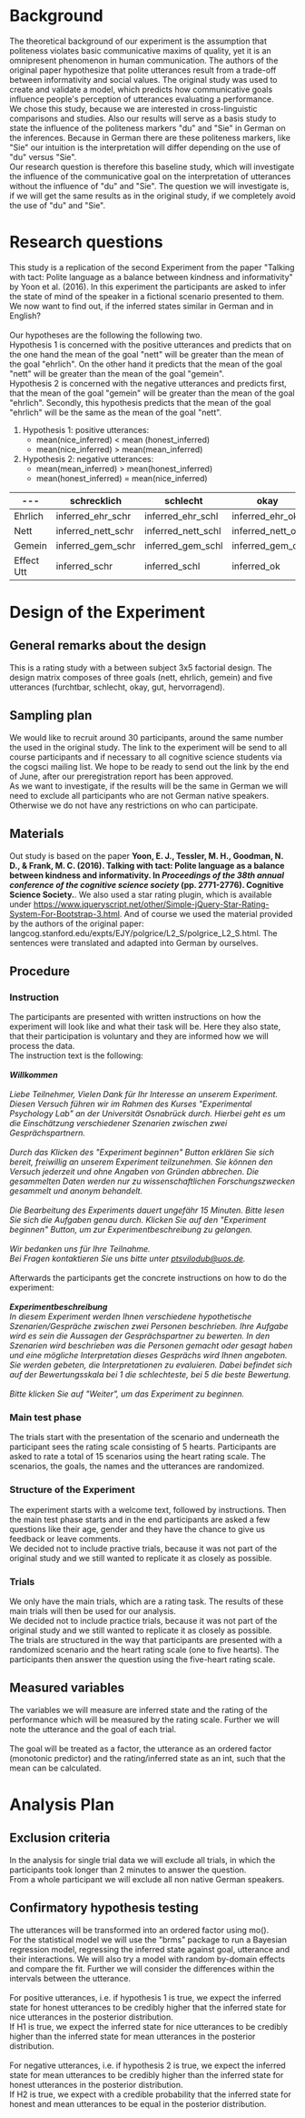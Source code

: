 # Background

The theoretical background of our experiment is the assumption that politeness violates basic communicative maxims of quality, yet it is an omnipresent phenomenon in human communication. The authors of the original paper hypothesize that polite utterances result from a trade-off between informativity and social values. The original study was used to create and validate a model, which predicts how communicative goals influence people's perception of utterances evaluating a performance.
<br>
We chose this study, because we are interested in cross-linguistic comparisons and studies. Also our results will serve as a basis study to state the influence of the politeness markers "du" and "Sie" in German on the inferences. Because in German there are these politeness markers, like "Sie" our intuition is the interpretation will differ depending on the use of "du" versus "Sie".
<br>
Our research question is therefore this baseline study, which will investigate the influence of the communicative goal on the interpretation of utterances without the influence of "du" and "Sie". The question we will investigate is, if we will get the same results as in the original study, if we completely avoid the use of "du" and "Sie".

# Research questions

This study is a replication of the second Experiment from the paper "Talking with tact: Polite language as a balance between kindness and informativity" by Yoon et al. (2016). In this experiment the participants are asked to infer the state of mind of the speaker in a fictional scenario presented to them. We now want to find out, if the inferred states similar in German and in English?
<br>
<br>
Our hypotheses are the following the following two.
<br>
Hypothesis 1 is concerned with the positive utterances and predicts that on the one hand the mean of the goal "nett" will be greater than the mean of the goal "ehrlich". On the other hand it predicts that the mean of the goal "nett" will be greater than the mean of the goal "gemein".
<br>
Hypothesis 2 is concerned with the negative utterances and predicts first, that the mean of the goal "gemein" will be greater than the mean of the goal "ehrlich". Secondly, this hypothesis predicts that the mean of the goal "ehrlich" will be the same as the mean of the goal "nett".
<br>
1. Hypothesis 1: positive utterances:
    - mean(nice_inferred) < mean (honest_inferred)
    - mean(nice_inferred) > mean(mean_inferred)
2. Hypothesis 2: negative utterances:
    - mean(mean_inferred) > mean(honest_inferred)
    - mean(honest_inferred) = mean(nice_inferred)

---|schrecklich|schlecht|okay|gut|hervorragend|Effect Goal
---|----------|------|------|---|-----|---
Ehrlich|inferred_ehr_schr|inferred_ehr_schl|inferred_ehr_ok|inferred_ehr_gut|inferred_ehr_herv|inferred_ehr
Nett|inferred_nett_schr|inferred_nett_schl|inferred_nett_ok|inferred_nett_gut|inferred_nett_herv|inferred_nett
Gemein|inferred_gem_schr|inferred_gem_schl|inferred_gem_ok|inferred_gem_gut|inferred_gem_herv|inferred_gem
Effect Utt|inferred_schr|inferred_schl|inferred_ok|inferred_gut|inferred_herv

# Design of the Experiment

## General remarks about the design
This is a rating study with a between subject 3x5 factorial design. The design matrix composes of three goals (nett, ehrlich, gemein) and five utterances (furchtbar, schlecht, okay, gut, hervorragend).

## Sampling plan

We would like to recruit around 30 participants, around the same number the used in the original study. The link to the experiment will be send to all course participants and if necessary to all cognitive science students via the cogsci mailing list. We hope to be ready to send out the link by the end of June, after our preregistration report has been approved.
<br>
As we want to investigate, if the results will be the same in German we will need to exclude all participants who are not German native speakers. Otherwise we do not have any restrictions on who can participate.

## Materials

Out study is based on the paper **Yoon, E. J., Tessler, M. H., Goodman, N. D., & Frank, M. C. (2016). Talking with tact: Polite language as a balance between kindness and informativity. In _Proceedings of the 38th annual conference of the cognitive science society_ (pp. 2771-2776). Cognitive Science Society.**. We also used a star rating plugin, which is available under https://www.jqueryscript.net/other/Simple-jQuery-Star-Rating-System-For-Bootstrap-3.html. And of course we used the material provided by the authors of the original paper: langcog.stanford.edu/expts/EJY/polgrice/L2_S/polgrice_L2_S.html. The sentences were translated and adapted into German by ourselves.

## Procedure

### Instruction
The participants are presented with written instructions on how the experiment will look like and what their task will be. Here they also state, that their participation is voluntary and they are informed how we will process the data.
<br>
The instruction text is the following:
<br>
<br>
_**Willkommen**
<br>
<br>
Liebe Teilnehmer,
Vielen Dank für Ihr Interesse an unserem Experiment. Diesen Versuch führen wir im Rahmen des Kurses "Experimental Psychology Lab" an der Universität Osnabrück durch. Hierbei geht es um die Einschätzung verschiedener Szenarien zwischen zwei Gesprächspartnern.
<br>
<br>
Durch das Klicken des "Experiment beginnen" Button erklären Sie sich bereit, freiwillig an unserem Experiment teilzunehmen. Sie können den Versuch jederzeit und ohne Angaben von Gründen abbrechen. Die gesammelten Daten werden nur zu wissenschaftlichen Forschungszwecken gesammelt und anonym behandelt.
<br>
<br>
Die Bearbeitung des Experiments dauert ungefähr 15 Minuten. Bitte lesen Sie sich die Aufgaben genau durch. Klicken Sie auf den "Experiment beginnen" Button, um zur Experimentbeschreibung zu gelangen.
<br>
<br>
Wir bedanken uns für Ihre Teilnahme.
<br>
Bei Fragen kontaktieren Sie uns bitte unter ptsvilodub@uos.de._
<br>
<br>
Afterwards the participants get the concrete instructions on how to do the experiment:
<br>
<br>
_**Experimentbeschreibung**
<br>
In diesem Experiment werden Ihnen verschiedene hypothetische Szenarien/Gespräche zwischen zwei Personen beschrieben. Ihre Aufgabe wird es sein die Aussagen der Gesprächspartner zu bewerten. In den Szenarien wird beschrieben was die Personen gemacht oder gesagt haben und eine mögliche Interpretation dieses Gesprächs wird Ihnen angeboten. Sie werden gebeten, die Interpretationen zu evaluieren. Dabei befindet sich auf der Bewertungsskala bei 1 die schlechteste, bei 5 die beste Bewertung.
<br>
<br>
Bitte klicken Sie auf "Weiter", um das Experiment zu beginnen._

### Main test phase

The trials start with the presentation of the scenario and underneath the participant sees the rating scale consisting of 5 hearts. Participants are asked to rate a total of 15 scenarios using the heart rating scale. The scenarios, the goals, the names and the utterances are randomized.

### Structure of the Experiment
The experiment starts with a welcome text, followed by instructions. Then the main test phase starts and in the end participants are asked a few questions like their age, gender and they have the chance to give us feedback or leave comments.
<br>
We decided not to include practive trials, because it was not part of the original study and we still wanted to replicate it as closely as possible.

### Trials
We only have the main trials, which are a rating task. The results of these main trials will then be used for our analysis.
<br>
We decided not to include practice trials, because it was not part of the original study and we still wanted to replicate it as closely as possible.
<br>
The trials are structured in the way that participants are presented with a randomized scenario and the heart rating scale (one to five hearts). The participants then answer the question using the five-heart rating scale.

## Measured variables

The variables we will measure are inferred state and the rating of the performance which will be measured by the rating scale. Further we will note the utterance and the goal of each trial.
<br>
<br>
The goal will be treated as a factor, the utterance as an ordered factor (monotonic predictor) and the rating/inferred state as an int, such that the mean can be calculated.

# Analysis Plan

## Exclusion criteria

In the analysis for single trial data we will exclude all trials, in which the participants took longer than 2 minutes to answer the question.
<br>
From a whole participant we will exclude all non native German speakers.

## Confirmatory hypothesis testing

The utterances will be transformed into an ordered factor using mo().
<br>
For the statistical model we will use the "brms" package to run a Bayesian regression model, regressing the inferred state against goal, utterance and their interactions. We will also try  a model with random by-domain effects and compare the fit. Further we will consider the differences within the intervals between the utterance.
<br>
<br>
For positive utterances, i.e. if hypothesis 1 is true, we expect the inferred state for honest utterances to be credibly higher that the inferred state for nice utterances in the posterior distribution.
<br>
If H1 is true, we expect the inferred state for nice utterances to be credibly higher than the inferred state for mean utterances in the posterior distribution.
<br>
<br>
For negative utterances, i.e. if hypothesis 2 is true, we expect the inferred state for mean utterances to be credibly higher than the inferred state for honest utterances in the posterior distribution.
<br>
If H2 is true, we expect with a credible probability that the inferred state for honest and mean utterances to be equal in the posterior distribution.
